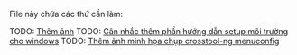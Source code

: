 File này chứa các thứ cần làm:

TODO: [Thêm ảnh](./crossbuild-qt6/ToolchainDefinition.md/#debugger)
TODO: [Cân nhắc thêm phần hướng dẫn setup môi trường cho windows](crossbuild-qt6/ToolchainCompiling.md/#windows)
TODO: [Thêm ảnh minh họa chụp crosstool-ng menuconfig](crossbuild-qt6/ToolchainCompiling.md/#crosstool-ng-menuconfig)